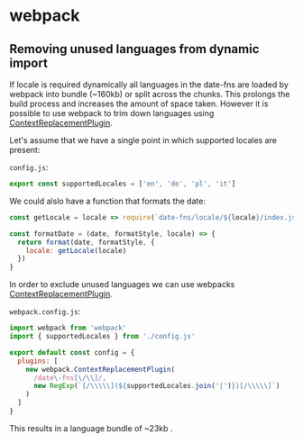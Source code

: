 # webpack

## Removing unused languages from dynamic import

If locale is required dynamically all languages in the date-fns are loaded by webpack into bundle (~160kb) or split across the chunks. This prolongs the build process and increases the amount of space taken. However it is possible to use webpack to trim down languages using [ContextReplacementPlugin].

Let's assume that we have a single point in which supported locales are present:

`config.js`:

```js
export const supportedLocales = ['en', 'de', 'pl', 'it']
```

We could alslo have a function that formats the date:

```js
const getLocale = locale => require(`date-fns/locale/${locale}/index.js`)

const formatDate = (date, formatStyle, locale) => {
  return format(date, formatStyle, {
    locale: getLocale(locale)
  })
}
```

In order to exclude unused languages we can use webpacks [ContextReplacementPlugin].

`webpack.config.js`:

```js
import webpack from 'webpack'
import { supportedLocales } from './config.js'

export default const config = {
  plugins: [
    new webpack.ContextReplacementPlugin(
      /date\-fns[\/\\]/,
      new RegExp(`[/\\\\\](${supportedLocales.join('|')})[/\\\\\]`)
    )
  ]
}
```

This results in a language bundle of ~23kb .

[ContextReplacementPlugin]: https://webpack.js.org/plugins/context-replacement-plugin/